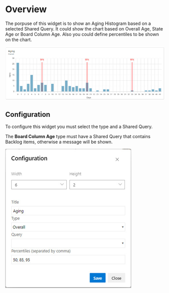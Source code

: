 # Overview

The porpuse of this widget is to show an Aging Histogram based on a selected Shared Query. It could show the chart based on Overall Age, State Age or Board Column Age. Also you could define percentiles to be shown on the chart.

![Sample](https://github.com/altamir-junior-dias/azure-devops-extension-aging-histogram/raw/main/images/sample.jpg)

## Configuration

To configure this widget you must select the type and a Shared Query.

The **Board Column Age** type must have a Shared Query that contains Backlog items, otherwise a message will be shown.

![Configuration](https://github.com/altamir-junior-dias/azure-devops-extension-aging-histogram/raw/main/images/configuration.jpg)